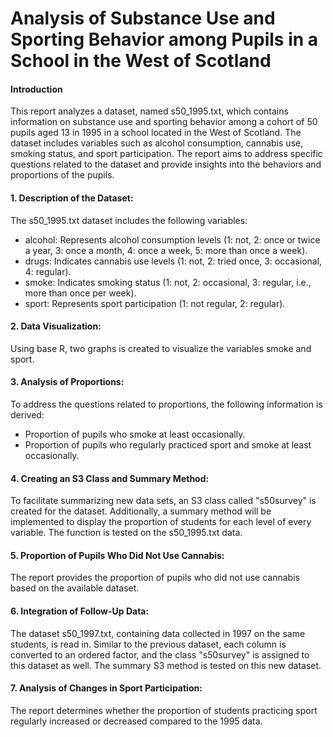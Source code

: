 # Analysis of Substance Use and Sporting Behavior among Pupils in a School in the West of Scotland

#### Introduction
This report analyzes a dataset, named s50_1995.txt, which contains information on substance use and 
sporting behavior among a cohort of 50 pupils aged 13 in 1995 in a school located in the West of Scotland. 
The dataset includes variables such as alcohol consumption, cannabis use, smoking status, and sport participation. 
The report aims to address specific questions related to the dataset and provide insights into the behaviors 
and proportions of the pupils.

#### 1. Description of the Dataset:
The s50_1995.txt dataset includes the following variables:
- alcohol: Represents alcohol consumption levels 
(1: not, 2: once or twice a year, 3: once a month, 4: once a week, 5: more than once a week).
- drugs: Indicates cannabis use levels (1: not, 2: tried once, 3: occasional, 4: regular).
- smoke: Indicates smoking status (1: not, 2: occasional, 3: regular, i.e., more than once per week).
- sport: Represents sport participation (1: not regular, 2: regular).

#### 2. Data Visualization:
Using base R, two graphs is created to visualize the variables smoke and sport. 

#### 3. Analysis of Proportions:
To address the questions related to proportions, the following information is derived:
- Proportion of pupils who smoke at least occasionally.
- Proportion of pupils who regularly practiced sport and smoke at least occasionally.

#### 4. Creating an S3 Class and Summary Method:
To facilitate summarizing new data sets, an S3 class called "s50survey" is created for the dataset. 
Additionally, a summary method will be implemented to display the proportion of students for each level of every variable. 
The function is tested on the s50_1995.txt data.

#### 5. Proportion of Pupils Who Did Not Use Cannabis:
The report provides the proportion of pupils who did not use cannabis based on the available dataset.

#### 6. Integration of Follow-Up Data:
The dataset s50_1997.txt, containing data collected in 1997 on the same students, is read in. 
Similar to the previous dataset, each column is converted to an ordered factor, and the class "s50survey" is
assigned to this dataset as well. The summary S3 method is tested on this new dataset.

#### 7. Analysis of Changes in Sport Participation:
The report determines whether the proportion of students practicing sport regularly increased or decreased compared to the 1995 data.
